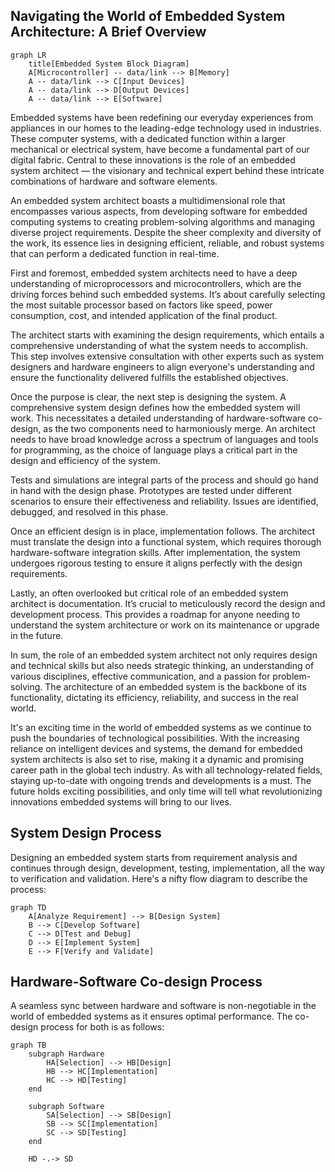 ## Navigating the World of Embedded System Architecture: A Brief Overview     

```mermaid 
graph LR
    title[Embedded System Block Diagram]
    A[Microcontroller] -- data/link --> B[Memory]
    A -- data/link --> C[Input Devices]
    A -- data/link --> D[Output Devices]
    A -- data/link --> E[Software]
```


Embedded systems have been redefining our everyday experiences from appliances in our homes to the leading-edge technology used in industries. These computer systems, with a dedicated function within a larger mechanical or electrical system, have become a fundamental part of our digital fabric. Central to these innovations is the role of an embedded system architect — the visionary and technical expert behind these intricate combinations of hardware and software elements. 

An embedded system architect boasts a multidimensional role that encompasses various aspects, from developing software for embedded computing systems to creating problem-solving algorithms and managing diverse project requirements. Despite the sheer complexity and diversity of the work, its essence lies in designing efficient, reliable, and robust systems that can perform a dedicated function in real-time.

First and foremost, embedded system architects need to have a deep understanding of microprocessors and microcontrollers, which are the driving forces behind such embedded systems. It’s about carefully selecting the most suitable processor based on factors like speed, power consumption, cost, and intended application of the final product.

The architect starts with examining the design requirements, which entails a comprehensive understanding of what the system needs to accomplish. This step involves extensive consultation with other experts such as system designers and hardware engineers to align everyone's understanding and ensure the functionality delivered fulfills the established objectives. 

Once the purpose is clear, the next step is designing the system. A comprehensive system design defines how the embedded system will work. This necessitates a detailed understanding of hardware-software co-design, as the two components need to harmoniously merge. An architect needs to have broad knowledge across a spectrum of languages and tools for programming, as the choice of language plays a critical part in the design and efficiency of the system.

Tests and simulations are integral parts of the process and should go hand in hand with the design phase. Prototypes are tested under different scenarios to ensure their effectiveness and reliability. Issues are identified, debugged, and resolved in this phase.

Once an efficient design is in place, implementation follows. The architect must translate the design into a functional system, which requires thorough hardware-software integration skills. After implementation, the system undergoes rigorous testing to ensure it aligns perfectly with the design requirements.

Lastly, an often overlooked but critical role of an embedded system architect is documentation. It’s crucial to meticulously record the design and development process. This provides a roadmap for anyone needing to understand the system architecture or work on its maintenance or upgrade in the future. 

In sum, the role of an embedded system architect not only requires design and technical skills but also needs strategic thinking, an understanding of various disciplines, effective communication, and a passion for problem-solving. The architecture of an embedded system is the backbone of its functionality, dictating its efficiency, reliability, and success in the real world. 

It's an exciting time in the world of embedded systems as we continue to push the boundaries of technological possibilities. With the increasing reliance on intelligent devices and systems, the demand for embedded system architects is also set to rise, making it a dynamic and promising career path in the global tech industry. As with all technology-related fields, staying up-to-date with ongoing trends and developments is a must. The future holds exciting possibilities, and only time will tell what revolutionizing innovations embedded systems will bring to our lives.

## System Design Process

Designing an embedded system starts from requirement analysis and continues through design, development, testing, implementation, all the way to verification and validation. Here's a nifty flow diagram to describe the process:

```mermaid
graph TD
    A[Analyze Requirement] --> B[Design System]
    B --> C[Develop Software]
    C --> D[Test and Debug]
    D --> E[Implement System]
    E --> F[Verify and Validate]
```

## Hardware-Software Co-design Process

A seamless sync between hardware and software is non-negotiable in the world of embedded systems as it ensures optimal performance. The co-design process for both is as follows:

```mermaid
graph TB
    subgraph Hardware
        HA[Selection] --> HB[Design]
        HB --> HC[Implementation]
        HC --> HD[Testing]
    end

    subgraph Software
        SA[Selection] --> SB[Design]
        SB --> SC[Implementation]
        SC --> SD[Testing]
    end

    HD -.-> SD
```    
